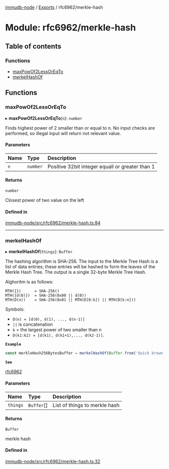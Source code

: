[immudb-node](../README.md) / [Exports](../modules.md) / rfc6962/merkle-hash

# Module: rfc6962/merkle-hash

## Table of contents

### Functions

- [maxPowOf2LessOrEqTo](rfc6962_merkle_hash.md#maxpowof2lessoreqto)
- [merkelHashOf](rfc6962_merkle_hash.md#merkelhashof)

## Functions

### maxPowOf2LessOrEqTo

▸ **maxPowOf2LessOrEqTo**(`n`): `number`

Finds highest power of 2 smaller
than or equal to n. No input checks are performed,
so illegal input will return not relevant value.

#### Parameters

| Name | Type | Description |
| :------ | :------ | :------ |
| `n` | `number` | Positive 32bit integer equall or greater than 1 |

#### Returns

`number`

Closest power of two value on the left

#### Defined in

[immudb-node/src/rfc6962/merkle-hash.ts:84](https://github.com/user3232/node-immu-db/blob/30c0d74/immudb-node/src/rfc6962/merkle-hash.ts#L84)

___

### merkelHashOf

▸ **merkelHashOf**(`things`): `Buffer`

The hashing algorithm is SHA-256. The input to the Merkle Tree Hash is a list
of data entries; these entries will be hashed to form the leaves of the
Merkle Hash Tree. The output is a single 32-byte Merkle Tree Hash.

Alghoritm is as follows:

```
MTH({})      = SHA-256()
MTH({d(0)})  = SHA-256(0x00 || d(0))
MTH(D(n))    = SHA-256(0x01 || MTH(D[0:k]) || MTH(D[k:n]))
```

Symbols:
* `D(n) = [d(0), d(1), ..., d(n-1)]`
* `||` is concatenation
* `k` = the largest power of two smaller than n
* `D(k1:k2) = [d(k1), d(k1+1),..., d(k2-1)]`.

**`Example`**

```ts
const merkleHash256BytesBuffer = merkelHashOf(Buffer.from('Quick brown fox'))
```

**`See`**

[rfc6962](https://datatracker.ietf.org/doc/html/rfc6962#section-2.1)

#### Parameters

| Name | Type | Description |
| :------ | :------ | :------ |
| `things` | `Buffer`[] | List of things to merkle hash |

#### Returns

`Buffer`

merkle hash

#### Defined in

[immudb-node/src/rfc6962/merkle-hash.ts:32](https://github.com/user3232/node-immu-db/blob/30c0d74/immudb-node/src/rfc6962/merkle-hash.ts#L32)
